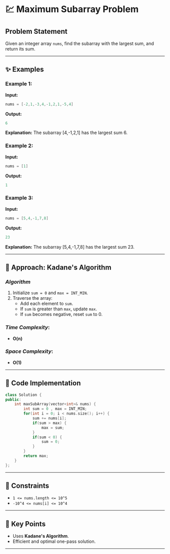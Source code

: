 # 💹 Maximum Subarray Problem

## Problem Statement

Given an integer array `nums`, find the subarray with the largest sum, and return its sum.

---

## ✨ Examples

### Example 1:

**Input:**
```cpp
nums = [-2,1,-3,4,-1,2,1,-5,4]
```
**Output:**
```cpp
6
```
**Explanation:** The subarray [4,-1,2,1] has the largest sum 6.

### Example 2:

**Input:**
```cpp
nums = [1]
```
**Output:**
```cpp
1
```

### Example 3:

**Input:**
```cpp
nums = [5,4,-1,7,8]
```
**Output:**
```cpp
23
```
**Explanation:** The subarray [5,4,-1,7,8] has the largest sum 23.

---

## 🚀 Approach: Kadane's Algorithm

### *Algorithm*

1. Initialize `sum = 0` and `max = INT_MIN`.
2. Traverse the array:
   - Add each element to `sum`.
   - If `sum` is greater than `max`, update `max`.
   - If `sum` becomes negative, reset `sum` to 0.

### *Time Complexity*:
- **O(n)**

### *Space Complexity*:
- **O(1)**

---

## 🔢 Code Implementation

```cpp
class Solution {
public:
    int maxSubArray(vector<int>& nums) {
        int sum = 0 , max = INT_MIN;
        for(int i = 0; i < nums.size(); i++) {
            sum += nums[i];
            if(sum > max) {
                max = sum;
            }
            if(sum < 0) {
                sum = 0;
            }
        }
        return max;
    }
};
```

---

## 🔧 Constraints

- `1 <= nums.length <= 10^5`
- `-10^4 <= nums[i] <= 10^4`

---

## 🌟 Key Points

- Uses **Kadane's Algorithm**.
- Efficient and optimal one-pass solution.

---
